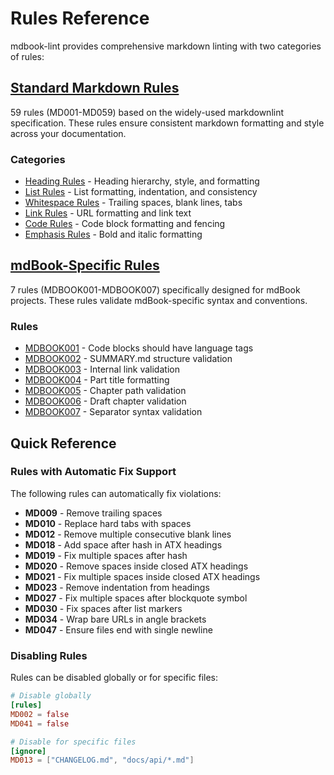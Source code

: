 # Rules Reference

mdbook-lint provides comprehensive markdown linting with two categories of rules:

## [Standard Markdown Rules](./standard/index.md)

59 rules (MD001-MD059) based on the widely-used markdownlint specification. These rules ensure consistent markdown formatting and style across your documentation.

### Categories
- [Heading Rules](./standard/headings.md) - Heading hierarchy, style, and formatting
- [List Rules](./standard/lists.md) - List formatting, indentation, and consistency  
- [Whitespace Rules](./standard/whitespace.md) - Trailing spaces, blank lines, tabs
- [Link Rules](./standard/links.md) - URL formatting and link text
- [Code Rules](./standard/code.md) - Code block formatting and fencing
- [Emphasis Rules](./standard/emphasis.md) - Bold and italic formatting

## [mdBook-Specific Rules](./mdbook/index.md)

7 rules (MDBOOK001-MDBOOK007) specifically designed for mdBook projects. These rules validate mdBook-specific syntax and conventions.

### Rules
- [MDBOOK001](./mdbook/mdbook001.md) - Code blocks should have language tags
- [MDBOOK002](./mdbook/mdbook002.md) - SUMMARY.md structure validation
- [MDBOOK003](./mdbook/mdbook003.md) - Internal link validation
- [MDBOOK004](./mdbook/mdbook004.md) - Part title formatting
- [MDBOOK005](./mdbook/mdbook005.md) - Chapter path validation
- [MDBOOK006](./mdbook/mdbook006.md) - Draft chapter validation
- [MDBOOK007](./mdbook/mdbook007.md) - Separator syntax validation

## Quick Reference

### Rules with Automatic Fix Support

The following rules can automatically fix violations:

- **MD009** - Remove trailing spaces
- **MD010** - Replace hard tabs with spaces
- **MD012** - Remove multiple consecutive blank lines
- **MD018** - Add space after hash in ATX headings
- **MD019** - Fix multiple spaces after hash
- **MD020** - Remove spaces inside closed ATX headings
- **MD021** - Fix multiple spaces inside closed ATX headings
- **MD023** - Remove indentation from headings
- **MD027** - Fix multiple spaces after blockquote symbol
- **MD030** - Fix spaces after list markers
- **MD034** - Wrap bare URLs in angle brackets
- **MD047** - Ensure files end with single newline

### Disabling Rules

Rules can be disabled globally or for specific files:

```toml
# Disable globally
[rules]
MD002 = false
MD041 = false

# Disable for specific files
[ignore]
MD013 = ["CHANGELOG.md", "docs/api/*.md"]
```